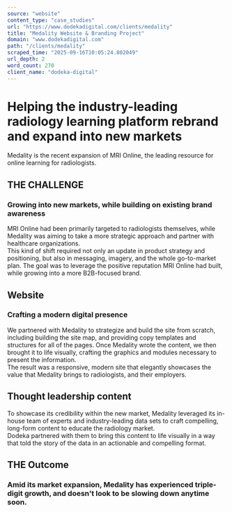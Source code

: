 ```yaml
---
source: "website"
content_type: "case_studies"
url: "https://www.dodekadigital.com/clients/medality"
title: "Medality Website & Branding Project"
domain: "www.dodekadigital.com"
path: "/clients/medality"
scraped_time: "2025-09-16T10:05:24.802049"
url_depth: 2
word_count: 270
client_name: "dodeka-digital"
---
```


# Helping the industry-leading radiology learning platform rebrand and expand into new markets

Medality is the recent expansion of MRI Online, the leading resource for online learning for radiologists.

## THE CHALLENGE

### Growing into new markets, while building on existing brand awareness

MRI Online had been primarily targeted to radiologists themselves, while Medality was aiming to take a more strategic approach and partner with healthcare organizations.  
This kind of shift required not only an update in product strategy and positioning, but also in messaging, imagery, and the whole go-to-market plan. The goal was to leverage the positive reputation MRI Online had built, while growing into a more B2B-focused brand.

## Website

### Crafting a modern digital presence

We partnered with Medality to strategize and build the site from scratch, including building the site map, and providing copy templates and structures for all of the pages. Once Medality wrote the content, we then brought it to life visually, crafting the graphics and modules necessary to present the information.  
The result was a responsive, modern site that elegantly showcases the value that Medality brings to radiologists, and their employers.

## Thought leadership content

To showcase its credibility within the new market, Medality leveraged its in-house team of experts and industry-leading data sets to craft compelling, long-form content to educate the radiology market.  
Dodeka partnered with them to bring this content to life visually in a way that told the story of the data in an actionable and compelling format.

## THE Outcome

### Amid its market expansion, Medality has experienced triple-digit growth, and doesn't look to be slowing down anytime soon.